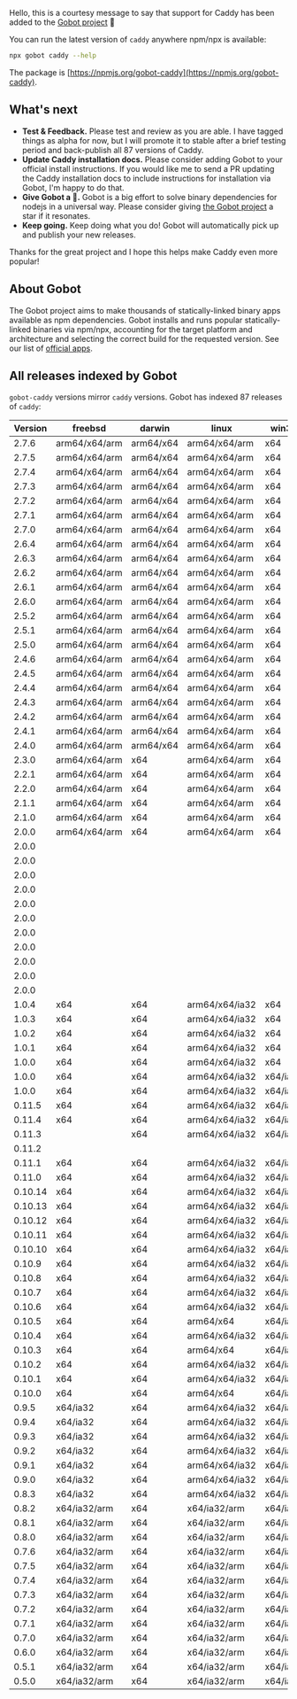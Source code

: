 Hello, this is a courtesy message to say that support for Caddy has been added to the [Gobot project](https://www.npmjs.com/package/gobot) 🎸

You can run the latest version of `caddy` anywhere npm/npx is available:

```bash
npx gobot caddy --help
```

The package is [https://npmjs.org/gobot-caddy](https://npmjs.org/gobot-caddy).

## What's next

- **Test & Feedback.** Please test and review as you are able. I have tagged things as alpha for now, but I will promote it to stable after a brief testing period and back-publish all 87 versions of Caddy.
- **Update Caddy installation docs.** Please consider adding Gobot to your official install instructions. If you would like me to send a PR updating the Caddy installation docs to include instructions for installation via Gobot, I'm happy to do that.
- **Give Gobot a 💫.** Gobot is a big effort to solve binary dependencies for nodejs in a universal way. Please consider giving [the Gobot project](https://github.com/benallfree/gobot) a star if it resonates.
- **Keep going.** Keep doing what you do! Gobot will automatically pick up and publish your new releases.

Thanks for the great project and I hope this helps make Caddy even more popular!

## About Gobot

The Gobot project aims to make thousands of statically-linked binary apps available as npm dependencies. Gobot installs and runs popular statically-linked binaries via npm/npx, accounting for the target platform and architecture and selecting the correct build for the requested version. See our list of [official apps](https://www.npmjs.com/package/gobot#official-gobot-apps).

## All releases indexed by Gobot

`gobot-caddy` versions mirror `caddy` versions. Gobot has indexed 87 releases of `caddy`:

| Version | freebsd       | darwin    | linux          | win32    |
| ------- | ------------- | --------- | -------------- | -------- |
| 2.7.6   | arm64/x64/arm | arm64/x64 | arm64/x64/arm  | x64      |
| 2.7.5   | arm64/x64/arm | arm64/x64 | arm64/x64/arm  | x64      |
| 2.7.4   | arm64/x64/arm | arm64/x64 | arm64/x64/arm  | x64      |
| 2.7.3   | arm64/x64/arm | arm64/x64 | arm64/x64/arm  | x64      |
| 2.7.2   | arm64/x64/arm | arm64/x64 | arm64/x64/arm  | x64      |
| 2.7.1   | arm64/x64/arm | arm64/x64 | arm64/x64/arm  | x64      |
| 2.7.0   | arm64/x64/arm | arm64/x64 | arm64/x64/arm  | x64      |
| 2.6.4   | arm64/x64/arm | arm64/x64 | arm64/x64/arm  | x64      |
| 2.6.3   | arm64/x64/arm | arm64/x64 | arm64/x64/arm  | x64      |
| 2.6.2   | arm64/x64/arm | arm64/x64 | arm64/x64/arm  | x64      |
| 2.6.1   | arm64/x64/arm | arm64/x64 | arm64/x64/arm  | x64      |
| 2.6.0   | arm64/x64/arm | arm64/x64 | arm64/x64/arm  | x64      |
| 2.5.2   | arm64/x64/arm | arm64/x64 | arm64/x64/arm  | x64      |
| 2.5.1   | arm64/x64/arm | arm64/x64 | arm64/x64/arm  | x64      |
| 2.5.0   | arm64/x64/arm | arm64/x64 | arm64/x64/arm  | x64      |
| 2.4.6   | arm64/x64/arm | arm64/x64 | arm64/x64/arm  | x64      |
| 2.4.5   | arm64/x64/arm | arm64/x64 | arm64/x64/arm  | x64      |
| 2.4.4   | arm64/x64/arm | arm64/x64 | arm64/x64/arm  | x64      |
| 2.4.3   | arm64/x64/arm | arm64/x64 | arm64/x64/arm  | x64      |
| 2.4.2   | arm64/x64/arm | arm64/x64 | arm64/x64/arm  | x64      |
| 2.4.1   | arm64/x64/arm | arm64/x64 | arm64/x64/arm  | x64      |
| 2.4.0   | arm64/x64/arm | arm64/x64 | arm64/x64/arm  | x64      |
| 2.3.0   | arm64/x64/arm | x64       | arm64/x64/arm  | x64      |
| 2.2.1   | arm64/x64/arm | x64       | arm64/x64/arm  | x64      |
| 2.2.0   | arm64/x64/arm | x64       | arm64/x64/arm  | x64      |
| 2.1.1   | arm64/x64/arm | x64       | arm64/x64/arm  | x64      |
| 2.1.0   | arm64/x64/arm | x64       | arm64/x64/arm  | x64      |
| 2.0.0   | arm64/x64/arm | x64       | arm64/x64/arm  | x64      |
| 2.0.0   |               |           |                |          |
| 2.0.0   |               |           |                |          |
| 2.0.0   |               |           |                |          |
| 2.0.0   |               |           |                |          |
| 2.0.0   |               |           |                |          |
| 2.0.0   |               |           |                |          |
| 2.0.0   |               |           |                |          |
| 2.0.0   |               |           |                |          |
| 2.0.0   |               |           |                |          |
| 2.0.0   |               |           |                |          |
| 2.0.0   |               |           |                |          |
| 1.0.4   | x64           | x64       | arm64/x64/ia32 | x64      |
| 1.0.3   | x64           | x64       | arm64/x64/ia32 | x64      |
| 1.0.2   | x64           | x64       | arm64/x64/ia32 | x64      |
| 1.0.1   | x64           | x64       | arm64/x64/ia32 | x64      |
| 1.0.0   | x64           | x64       | arm64/x64/ia32 | x64      |
| 1.0.0   | x64           | x64       | arm64/x64/ia32 | x64/ia32 |
| 1.0.0   | x64           | x64       | arm64/x64/ia32 | x64/ia32 |
| 0.11.5  | x64           | x64       | arm64/x64/ia32 | x64/ia32 |
| 0.11.4  | x64           | x64       | arm64/x64/ia32 | x64/ia32 |
| 0.11.3  |               | x64       | arm64/x64/ia32 | x64/ia32 |
| 0.11.2  |               |           |                |          |
| 0.11.1  | x64           | x64       | arm64/x64/ia32 | x64/ia32 |
| 0.11.0  | x64           | x64       | arm64/x64/ia32 | x64/ia32 |
| 0.10.14 | x64           | x64       | arm64/x64/ia32 | x64/ia32 |
| 0.10.13 | x64           | x64       | arm64/x64/ia32 | x64/ia32 |
| 0.10.12 | x64           | x64       | arm64/x64/ia32 | x64/ia32 |
| 0.10.11 | x64           | x64       | arm64/x64/ia32 | x64/ia32 |
| 0.10.10 | x64           | x64       | arm64/x64/ia32 | x64/ia32 |
| 0.10.9  | x64           | x64       | arm64/x64/ia32 | x64/ia32 |
| 0.10.8  | x64           | x64       | arm64/x64/ia32 | x64/ia32 |
| 0.10.7  | x64           | x64       | arm64/x64/ia32 | x64/ia32 |
| 0.10.6  | x64           | x64       | arm64/x64/ia32 | x64/ia32 |
| 0.10.5  | x64           | x64       | arm64/x64      | x64/ia32 |
| 0.10.4  | x64           | x64       | arm64/x64/ia32 | x64/ia32 |
| 0.10.3  | x64           | x64       | arm64/x64      | x64/ia32 |
| 0.10.2  | x64           | x64       | arm64/x64/ia32 | x64/ia32 |
| 0.10.1  | x64           | x64       | arm64/x64/ia32 | x64/ia32 |
| 0.10.0  | x64           | x64       | arm64/x64      | x64/ia32 |
| 0.9.5   | x64/ia32      | x64       | arm64/x64/ia32 | x64/ia32 |
| 0.9.4   | x64/ia32      | x64       | arm64/x64/ia32 | x64/ia32 |
| 0.9.3   | x64/ia32      | x64       | arm64/x64/ia32 | x64/ia32 |
| 0.9.2   | x64/ia32      | x64       | arm64/x64/ia32 | x64/ia32 |
| 0.9.1   | x64/ia32      | x64       | arm64/x64/ia32 | x64/ia32 |
| 0.9.0   | x64/ia32      | x64       | arm64/x64/ia32 | x64/ia32 |
| 0.8.3   | x64/ia32      | x64       | arm64/x64/ia32 | x64/ia32 |
| 0.8.2   | x64/ia32/arm  | x64       | x64/ia32/arm   | x64/ia32 |
| 0.8.1   | x64/ia32/arm  | x64       | x64/ia32/arm   | x64/ia32 |
| 0.8.0   | x64/ia32/arm  | x64       | x64/ia32/arm   | x64/ia32 |
| 0.7.6   | x64/ia32/arm  | x64       | x64/ia32/arm   | x64/ia32 |
| 0.7.5   | x64/ia32/arm  | x64       | x64/ia32/arm   | x64/ia32 |
| 0.7.4   | x64/ia32/arm  | x64       | x64/ia32/arm   | x64/ia32 |
| 0.7.3   | x64/ia32/arm  | x64       | x64/ia32/arm   | x64/ia32 |
| 0.7.2   | x64/ia32/arm  | x64       | x64/ia32/arm   | x64/ia32 |
| 0.7.1   | x64/ia32/arm  | x64       | x64/ia32/arm   | x64/ia32 |
| 0.7.0   | x64/ia32/arm  | x64       | x64/ia32/arm   | x64/ia32 |
| 0.6.0   | x64/ia32/arm  | x64       | x64/ia32/arm   | x64/ia32 |
| 0.5.1   | x64/ia32/arm  | x64       | x64/ia32/arm   | x64/ia32 |
| 0.5.0   | x64/ia32/arm  | x64       | x64/ia32/arm   | x64/ia32 |
